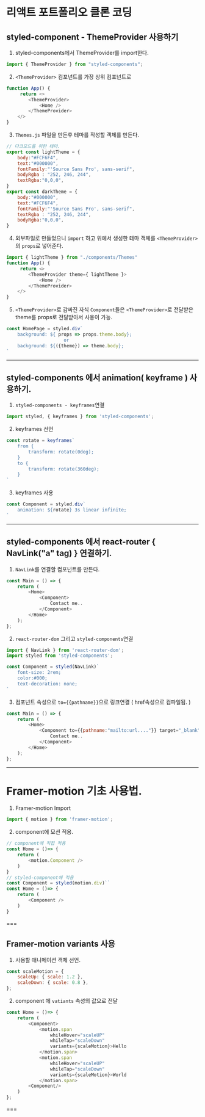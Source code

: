# 리액트 포트폴리오 클론 코딩

## styled-component - ThemeProvider 사용하기  

1. styled-components에서 ThemeProvider를 import한다.  
```javascript
import { ThemeProvider } from "styled-components";
```
2. `<ThemeProvider>` 컴포넌트를 가장 상위 컴포넌트로  
```javascript
function App() {
     return <>
        <ThemeProvider>
            <Home />
        </ThemeProvider>
    </>    
}
```
3. `Themes.js` 파일을 만든후 테마를 작성할 객체를 만든다.
```javascript
// 다크모드를 위한 테마.
export const lightTheme = {    
    body:"#FCF6F4",
    text:"#000000",
    fontFamily:"'Source Sans Pro', sans-serif",
    bodyRgba : "252, 246, 244",
    textRgba:"0,0,0",
}
export const darkTheme = {    
    body:"#000000",
    text:"#FCF6F4",
    fontFamily:"'Source Sans Pro', sans-serif",
    textRgba : "252, 246, 244",
    bodyRgba:"0,0,0",
}
```
4. 외부파일로 만들었으니 `import` 하고 위에서 생성한 테마 객체를 `<ThemeProvider>`의 `props`로 넣어준다.
```javascript
import { lightTheme } from "./components/Themes"
function App() {
     return <>
        <ThemeProvider theme={ lightTheme }>
            <Home />
        </ThemeProvider>
    </>    
}
```
5. `<ThemeProvider>`로 감싸진 자식 `Component`들은 `<ThemeProvider>`로 전달받은 theme를 props로 전달받아서 사용이 가능.
```javascript
const HomePage = styled.div`
    background: ${ props => props.theme.body};
                     or
    background: ${({theme}) => theme.body};
`
```
---



## styled-components 에서 animation( keyframe ) 사용하기.
1. `styled-components - keyframes`연결
```javascript
import styled, { keyframes } from 'styled-components';
```
2. keyframes 선언
```javascript
const rotate = keyframes`
    from {
        transform: rotate(0deg);
    }
    to {
        transform: rotate(360deg);
    }
`
```
3. keyframes 사용
```javascript
const Component = styled.div`
    animation: ${rotate} 3s linear infinite;
`
```
---



## styled-components 에서 react-router { NavLink("a" tag) } 연결하기.
1. `NavLink`를 연결할 컴포넌트를 만든다.
```javascript
const Main = () => {
    return (
        <Home>
            <Component>
                Contact me..
            </Component>
        </Home>
    );
};
```
2. `react-router-dom` 그리고 `styled-components`연결
```javascript
import { NavLink } from 'react-router-dom';
import styled from 'styled-components';

const Component = styled(NavLink)`
    font-size: 2rem;
    color:#000;
    text-decoration: none;
`
```
3. 컴포넌트 속성으로 `to={{pathname}}`으로 링크연결 ( href속성으로 컴파일됨. )
```javascript
const Main = () => {
    return (
        <Home>
            <Component to={{pathname:"mailto:url...."}} target="_blank">
                Contact me..
            </Component>
        </Home>
    );
};
```
---
# Framer-motion 기초 사용법.
1. Framer-motion Import
```javascript
import { motion } from 'framer-motion';
```
2. component에 모션 적용.
```javascript
// component에 직접 적용
const Home = ()=> {
    return (
        <motion.Component />        
    )
}
// styled-component에 적용
const Component = styled(motion.div)``
const Home = ()=> {
    return (
        <Component />        
    )
}
```
===
## Framer-motion variants 사용
1. 사용할 애니메이션 객체 선언.
```javascript
const scaleMotion = {
    scaleUp: { scale: 1.2 },
    scaleDown: { scale: 0.8 },
};
```
2. component 에 `vatiants` 속성의 값으로 전달
```javascript
const Home = ()=> {
    return (
        <Component>
            <motion.span
                whileHover="scaleUP"
                whileTap="scaleDown"
                variants={scaleMotion}>Hello
            </motion.span>
            <motion.span
                whileHover="scaleUP"
                whileTap="scaleDown"
                variants={scaleMotion}>World
            </motion.span>
        <Component/>        
    )
};
```
===